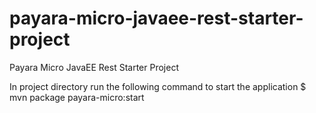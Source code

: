 # payara-micro-javaee-rest-starter-project
Payara Micro JavaEE Rest Starter Project

In project directory run the following command to start the application
$ mvn package payara-micro:start
